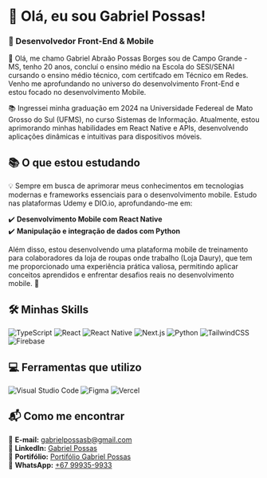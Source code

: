 # 👋 Olá, eu sou Gabriel Possas!  
### 🚀 Desenvolvedor Front-End & Mobile  

👋 Olá, me chamo Gabriel Abraão Possas Borges sou de Campo Grande - MS, tenho 20 anos, concluí o ensino médio na Escola do SESI/SENAI cursando o ensino médio técnico, com certifcado em Técnico em Redes. Venho me aprofundando no universo do desenvolvimento Front-End e estou focado no desenvolvimento Mobile.

📚 Ingressei minha graduação em 2024 na Universidade Federeal de Mato Grosso do Sul (UFMS), no curso Sistemas de Informação. Atualmente, estou aprimorando minhas habilidades em React Native e APIs, desenvolvendo aplicações dinâmicas e intuitivas para dispositivos móveis.


## 📚 O que estou estudando

💡 Sempre em busca de aprimorar meus conhecimentos em tecnologias modernas e frameworks essenciais para o desenvolvimento mobile. Estudo nas plataformas Udemy e DIO.io, aprofundando-me em:

✔️ **Desenvolvimento Mobile com React Native**  
✔️ **Manipulação e integração de dados com Python** 

Além disso, estou desenvolvendo uma plataforma mobile de treinamento para colaboradores da loja de roupas onde trabalho (Loja Daury), que tem me proporcionado uma experiência prática valiosa, permitindo aplicar conceitos aprendidos e enfrentar desafios reais no desenvolvimento mobile. 🚀



## 🛠 Minhas Skills  

![TypeScript](https://img.shields.io/badge/typescript-%23007ACC.svg?style=for-the-badge&logo=typescript&logoColor=white)
![React](https://img.shields.io/badge/react-%2320232a.svg?style=for-the-badge&logo=react&logoColor=%2361DAFB)
![React Native](https://img.shields.io/badge/react_native-%2320232a.svg?style=for-the-badge&logo=react&logoColor=%2361DAFB)
![Next.js](https://img.shields.io/badge/next.js-%23000000.svg?style=for-the-badge&logo=nextdotjs&logoColor=white)
![Python](https://img.shields.io/badge/python-%2314354C.svg?style=for-the-badge&logo=python&logoColor=white)
![TailwindCSS](https://img.shields.io/badge/tailwindcss-%2306B6D4.svg?style=for-the-badge&logo=tailwindcss&logoColor=white)
![Firebase](https://img.shields.io/badge/firebase-%23039BE5.svg?style=for-the-badge&logo=firebase)



## 💻 Ferramentas que utilizo  

![Visual Studio Code](https://img.shields.io/badge/VSCode-%23007ACC.svg?style=for-the-badge&logo=visual-studio-code&logoColor=white)
![Figma](https://img.shields.io/badge/figma-%23F24E1E.svg?style=for-the-badge&logo=figma&logoColor=white)
![Vercel](https://img.shields.io/badge/vercel-%23000000.svg?style=for-the-badge&logo=vercel&logoColor=white)



## 📬 Como me encontrar  

📩 **E-mail:** [gabrielpossasb@gmail.com](mailto:gabrielpossasb@gmail.com)  
💼 **LinkedIn:** [Gabriel Possas](https://www.linkedin.com/in/gabriel-possas/)  
📁 **Portifólio:** [Portifólio Gabriel Possas](https://www.linkedin.com/in/gabriel-possas/)  
 📱  **WhatsApp:** [+67 99935-9933](https://wa.me/5567999359933)  
